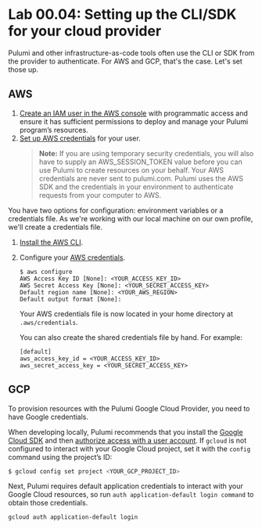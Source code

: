 # Lab 00.04: Setting up the CLI/SDK for your cloud provider

Pulumi and other infrastructure-as-code tools often use the CLI or SDK from the provider to authenticate. For AWS and GCP, that's the case. Let's set those up.

## AWS

1. [Create an IAM user in the AWS console](https://docs.aws.amazon.com/IAM/latest/UserGuide/id_users_create.html#id_users_create_console) with programmatic access and ensure it has sufficient permissions to deploy and manage your Pulumi program’s resources.
1. [Set up AWS credentials](https://docs.aws.amazon.com/general/latest/gr/aws-sec-cred-types.html#access-keys-and-secret-access-keys) for your user.
    > **Note:** If you are using temporary security credentials, you will also have to supply an AWS_SESSION_TOKEN value before you can use Pulumi to create resources on your behalf.
    > Your AWS credentials are never sent to pulumi.com. Pulumi uses the AWS SDK and the credentials in your environment to authenticate requests from your computer to AWS.

You have two options for configuration: environment variables or a credentials file. As we're working with our local machine on our own profile, we'll create a credentials file.

1. [Install the AWS CLI](https://docs.aws.amazon.com/cli/latest/userguide/installing.html).
1. Configure your [AWS credentials](https://docs.aws.amazon.com/cli/latest/userguide/cli-configure-quickstart.html#cli-configure-quickstart-config).

    ```
    $ aws configure
    AWS Access Key ID [None]: <YOUR_ACCESS_KEY_ID>
    AWS Secret Access Key [None]: <YOUR_SECRET_ACCESS_KEY>
    Default region name [None]: <YOUR_AWS_REGION>
    Default output format [None]:
    ```

    Your AWS credentials file is now located in your home directory at `.aws/credentials`.

    You can also create the shared credentials file by hand. For example:

    ```
    [default]
    aws_access_key_id = <YOUR_ACCESS_KEY_ID>
    aws_secret_access_key = <YOUR_SECRET_ACCESS_KEY>
    ```

## GCP

To provision resources with the Pulumi Google Cloud Provider, you need to have Google credentials.

When developing locally, Pulumi recommends that you install the [Google Cloud SDK](https://cloud.google.com/sdk/install) and then [authorize access with a user account](https://cloud.google.com/sdk/docs/authorizing#authorizing_with_a_user_account). If `gcloud` is not configured to interact with your Google Cloud project, set it with the `config` command using the project’s ID:

```bash
$ gcloud config set project <YOUR_GCP_PROJECT_ID>
```

 Next, Pulumi requires default application credentials to interact with your Google Cloud resources, so run `auth application-default login command` to obtain those credentials.
 
 ```bash
 gcloud auth application-default login
 ```

